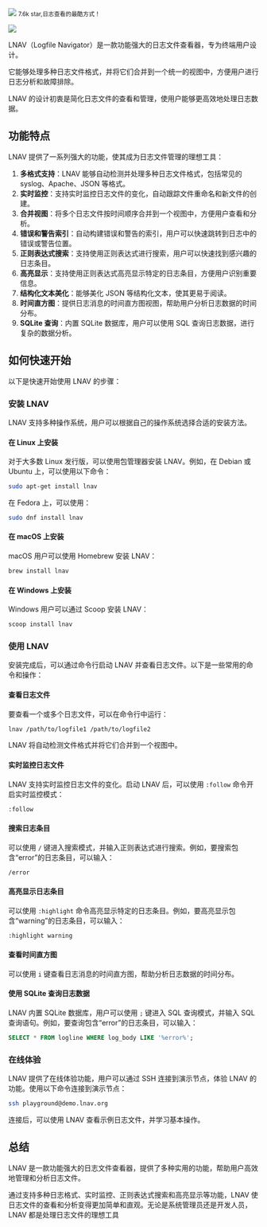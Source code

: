 <img src="/assets/image/240913-lnav.png">
<small>7.6k star,日志查看的最酷方式！</small>

![](/assets/image/240913-lnav.png)

LNAV（Logfile Navigator）是一款功能强大的日志文件查看器，专为终端用户设计。

它能够处理多种日志文件格式，并将它们合并到一个统一的视图中，方便用户进行日志分析和故障排除。

LNAV 的设计初衷是简化日志文件的查看和管理，使用户能够更高效地处理日志数据。

## 功能特点

LNAV 提供了一系列强大的功能，使其成为日志文件管理的理想工具：

1. **多格式支持**：LNAV 能够自动检测并处理多种日志文件格式，包括常见的 syslog、Apache、JSON 等格式。
2. **实时监控**：支持实时监控日志文件的变化，自动跟踪文件重命名和新文件的创建。
3. **合并视图**：将多个日志文件按时间顺序合并到一个视图中，方便用户查看和分析。
4. **错误和警告索引**：自动构建错误和警告的索引，用户可以快速跳转到日志中的错误或警告位置。
5. **正则表达式搜索**：支持使用正则表达式进行搜索，用户可以快速找到感兴趣的日志条目。
6. **高亮显示**：支持使用正则表达式高亮显示特定的日志条目，方便用户识别重要信息。
7. **结构化文本美化**：能够美化 JSON 等结构化文本，使其更易于阅读。
8. **时间直方图**：提供日志消息的时间直方图视图，帮助用户分析日志数据的时间分布。
9. **SQLite 查询**：内置 SQLite 数据库，用户可以使用 SQL 查询日志数据，进行复杂的数据分析。

## 如何快速开始

以下是快速开始使用 LNAV 的步骤：

### 安装 LNAV

LNAV 支持多种操作系统，用户可以根据自己的操作系统选择合适的安装方法。

#### 在 Linux 上安装

对于大多数 Linux 发行版，可以使用包管理器安装 LNAV。例如，在 Debian 或 Ubuntu 上，可以使用以下命令：

```bash
sudo apt-get install lnav
```

在 Fedora 上，可以使用：

```bash
sudo dnf install lnav
```

#### 在 macOS 上安装

macOS 用户可以使用 Homebrew 安装 LNAV：

```bash
brew install lnav
```

#### 在 Windows 上安装

Windows 用户可以通过 Scoop 安装 LNAV：

```bash
scoop install lnav
```

### 使用 LNAV

安装完成后，可以通过命令行启动 LNAV 并查看日志文件。以下是一些常用的命令和操作：

#### 查看日志文件

要查看一个或多个日志文件，可以在命令行中运行：

```bash
lnav /path/to/logfile1 /path/to/logfile2
```

LNAV 将自动检测文件格式并将它们合并到一个视图中。

#### 实时监控日志文件

LNAV 支持实时监控日志文件的变化。启动 LNAV 后，可以使用 `:follow` 命令开启实时监控模式：

```bash
:follow
```

#### 搜索日志条目

可以使用 `/` 键进入搜索模式，并输入正则表达式进行搜索。例如，要搜索包含“error”的日志条目，可以输入：

```bash
/error
```

#### 高亮显示日志条目

可以使用 `:highlight` 命令高亮显示特定的日志条目。例如，要高亮显示包含“warning”的日志条目，可以输入：

```bash
:highlight warning
```

#### 查看时间直方图

可以使用 `i` 键查看日志消息的时间直方图，帮助分析日志数据的时间分布。

#### 使用 SQLite 查询日志数据

LNAV 内置 SQLite 数据库，用户可以使用 `;` 键进入 SQL 查询模式，并输入 SQL 查询语句。例如，要查询包含“error”的日志条目，可以输入：

```sql
SELECT * FROM logline WHERE log_body LIKE '%error%';
```

### 在线体验

LNAV 提供了在线体验功能，用户可以通过 SSH 连接到演示节点，体验 LNAV 的功能。使用以下命令连接到演示节点：

```bash
ssh playground@demo.lnav.org
```

连接后，可以使用 LNAV 查看示例日志文件，并学习基本操作。

## 总结

LNAV 是一款功能强大的日志文件查看器，提供了多种实用的功能，帮助用户高效地管理和分析日志文件。

通过支持多种日志格式、实时监控、正则表达式搜索和高亮显示等功能，LNAV 使日志文件的查看和分析变得更加简单和直观。无论是系统管理员还是开发人员，LNAV 都是处理日志文件的理想工具
